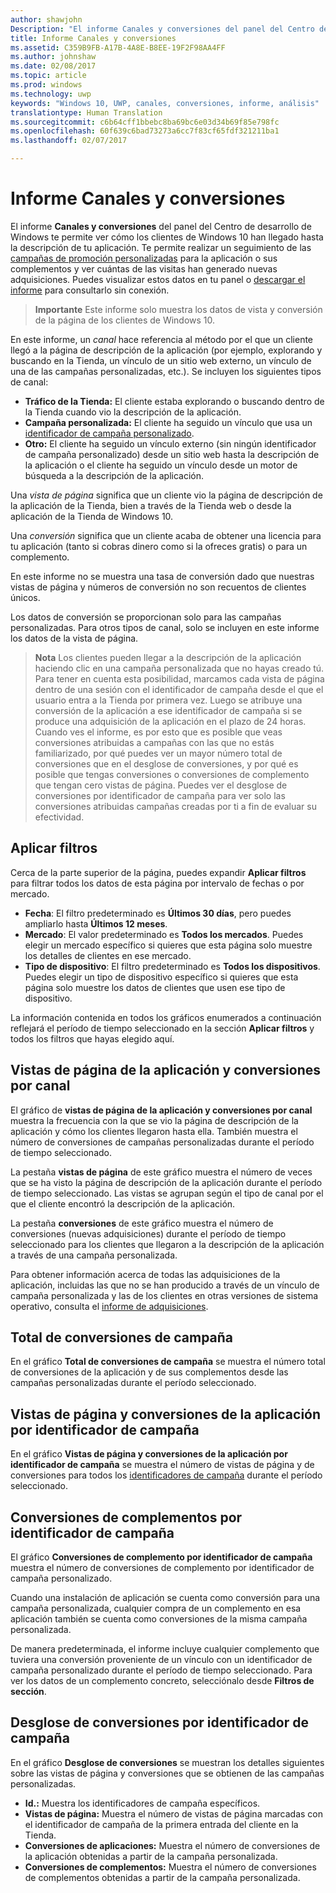 ```yaml
---
author: shawjohn
Description: "El informe Canales y conversiones del panel del Centro de desarrollo de Windows te permite ver cómo los clientes de Windows 10 han llegado hasta la descripción de tu aplicación."
title: Informe Canales y conversiones
ms.assetid: C359B9FB-A17B-4A8E-B8EE-19F2F98AA4FF
ms.author: johnshaw
ms.date: 02/08/2017
ms.topic: article
ms.prod: windows
ms.technology: uwp
keywords: "Windows 10, UWP, canales, conversiones, informe, análisis"
translationtype: Human Translation
ms.sourcegitcommit: c6b64cff1bbebc8ba69bc6e03d34b69f85e798fc
ms.openlocfilehash: 60f639c6bad73273a6cc7f83cf65fdf321211ba1
ms.lasthandoff: 02/07/2017

---
```


# <a name="channels-and-conversions-report"></a>Informe Canales y conversiones


El informe **Canales y conversiones** del panel del Centro de desarrollo de Windows te permite ver cómo los clientes de Windows 10 han llegado hasta la descripción de tu aplicación. Te permite realizar un seguimiento de las [campañas de promoción personalizadas](create-a-custom-app-promotion-campaign.md) para la aplicación o sus complementos y ver cuántas de las visitas han generado nuevas adquisiciones. Puedes visualizar estos datos en tu panel o [descargar el informe](download-analytic-reports.md) para consultarlo sin conexión.

> **Importante** Este informe solo muestra los datos de vista y conversión de la página de los clientes de Windows 10.

 

En este informe, un *canal* hace referencia al método por el que un cliente llegó a la página de descripción de la aplicación (por ejemplo, explorando y buscando en la Tienda, un vínculo de un sitio web externo, un vínculo de una de las campañas personalizadas, etc.). Se incluyen los siguientes tipos de canal:

-   **Tráfico de la Tienda:** El cliente estaba explorando o buscando dentro de la Tienda cuando vio la descripción de la aplicación.
-   **Campaña personalizada:** El cliente ha seguido un vínculo que usa un [identificador de campaña personalizado](create-a-custom-app-promotion-campaign.md).
-   **Otro:** El cliente ha seguido un vínculo externo (sin ningún identificador de campaña personalizado) desde un sitio web hasta la descripción de la aplicación o el cliente ha seguido un vínculo desde un motor de búsqueda a la descripción de la aplicación.

Una *vista de página* significa que un cliente vio la página de descripción de la aplicación de la Tienda, bien a través de la Tienda web o desde la aplicación de la Tienda de Windows 10.

Una *conversión* significa que un cliente acaba de obtener una licencia para tu aplicación (tanto si cobras dinero como si la ofreces gratis) o para un complemento.

En este informe no se muestra una tasa de conversión dado que nuestras vistas de página y números de conversión no son recuentos de clientes únicos.

Los datos de conversión se proporcionan solo para las campañas personalizadas. Para otros tipos de canal, solo se incluyen en este informe los datos de la vista de página.

> **Nota**  Los clientes pueden llegar a la descripción de la aplicación haciendo clic en una campaña personalizada que no hayas creado tú. Para tener en cuenta esta posibilidad, marcamos cada vista de página dentro de una sesión con el identificador de campaña desde el que el usuario entra a la Tienda por primera vez. Luego se atribuye una conversión de la aplicación a ese identificador de campaña si se produce una adquisición de la aplicación en el plazo de 24 horas. Cuando ves el informe, es por esto que es posible que veas conversiones atribuidas a campañas con las que no estás familiarizado, por qué puedes ver un mayor número total de conversiones que en el desglose de conversiones, y por qué es posible que tengas conversiones o conversiones de complemento que tengan cero vistas de página. Puedes ver el desglose de conversiones por identificador de campaña para ver solo las conversiones atribuidas campañas creadas por ti a fin de evaluar su efectividad.


## <a name="apply-filters"></a>Aplicar filtros


Cerca de la parte superior de la página, puedes expandir **Aplicar filtros** para filtrar todos los datos de esta página por intervalo de fechas o por mercado.

-   **Fecha**: El filtro predeterminado es **Últimos 30 días**, pero puedes ampliarlo hasta **Últimos 12 meses**.
-   **Mercado**: El valor predeterminado es **Todos los mercados**. Puedes elegir un mercado específico si quieres que esta página solo muestre los detalles de clientes en ese mercado.
-   **Tipo de dispositivo**: El filtro predeterminado es **Todos los dispositivos**. Puedes elegir un tipo de dispositivo específico si quieres que esta página solo muestre los datos de clientes que usen ese tipo de dispositivo.

La información contenida en todos los gráficos enumerados a continuación reflejará el período de tiempo seleccionado en la sección **Aplicar filtros** y todos los filtros que hayas elegido aquí.

## <a name="app-page-views-and-conversions-by-channel"></a>Vistas de página de la aplicación y conversiones por canal


El gráfico de **vistas de página de la aplicación y conversiones por canal** muestra la frecuencia con la que se vio la página de descripción de la aplicación y cómo los clientes llegaron hasta ella. También muestra el número de conversiones de campañas personalizadas durante el período de tiempo seleccionado.

La pestaña **vistas de página** de este gráfico muestra el número de veces que se ha visto la página de descripción de la aplicación durante el período de tiempo seleccionado. Las vistas se agrupan según el tipo de canal por el que el cliente encontró la descripción de la aplicación.

La pestaña **conversiones** de este gráfico muestra el número de conversiones (nuevas adquisiciones) durante el período de tiempo seleccionado para los clientes que llegaron a la descripción de la aplicación a través de una campaña personalizada.

Para obtener información acerca de todas las adquisiciones de la aplicación, incluidas las que no se han producido a través de un vínculo de campaña personalizada y las de los clientes en otras versiones de sistema operativo, consulta el [informe de adquisiciones](acquisitions-report.md).

 

## <a name="total-campaign-conversions"></a>Total de conversiones de campaña


En el gráfico **Total de conversiones de campaña** se muestra el número total de conversiones de la aplicación y de sus complementos desde las campañas personalizadas durante el período seleccionado.

## <a name="app-page-views-and-conversions-by-campaign-id"></a>Vistas de página y conversiones de la aplicación por identificador de campaña


En el gráfico **Vistas de página y conversiones de la aplicación por identificador de campaña** se muestra el número de vistas de página y de conversiones para todos los [identificadores de campaña](create-a-custom-app-promotion-campaign.md) durante el período seleccionado.

##  <a name="add-on-conversions-by-campaign-id"></a>Conversiones de complementos por identificador de campaña


El gráfico **Conversiones de complemento por identificador de campaña** muestra el número de conversiones de complemento por identificador de campaña personalizado.

Cuando una instalación de aplicación se cuenta como conversión para una campaña personalizada, cualquier compra de un complemento en esa aplicación también se cuenta como conversiones de la misma campaña personalizada.

De manera predeterminada, el informe incluye cualquier complemento que tuviera una conversión proveniente de un vínculo con un identificador de campaña personalizado durante el período de tiempo seleccionado. Para ver los datos de un complemento concreto, selecciónalo desde **Filtros de sección**.

## <a name="conversions-breakdown-by-campaign-id"></a>Desglose de conversiones por identificador de campaña


En el gráfico **Desglose de conversiones** se muestran los detalles siguientes sobre las vistas de página y conversiones que se obtienen de las campañas personalizadas.

-   **Id.:** Muestra los identificadores de campaña específicos.
-   **Vistas de página:** Muestra el número de vistas de página marcadas con el identificador de campaña de la primera entrada del cliente en la Tienda.
-   **Conversiones de aplicaciones:** Muestra el número de conversiones de la aplicación obtenidas a partir de la campaña personalizada.
-   **Conversiones de complementos:** Muestra el número de conversiones de complementos obtenidas a partir de la campaña personalizada.


 

 

